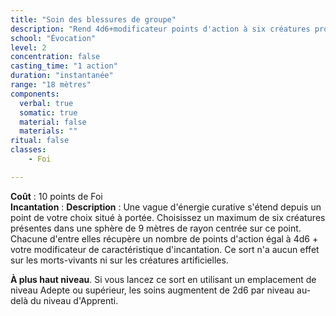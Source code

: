 ```yaml
---
title: "Soin des blessures de groupe"
description: "Rend 4d6+modificateur points d'action à six créatures proches."
school: "Évocation"
level: 2
concentration: false
casting_time: "1 action"
duration: "instantanée"
range: "18 mètres"
components:
  verbal: true
  somatic: true
  material: false
  materials: ""
ritual: false
classes:
    - Foi

---
```

**Coût** : 10 points de Foi  
**Incantation** : 
**Description** : Une vague d'énergie curative s'étend depuis un point de votre choix situé à portée. Choisissez un maximum de six créatures présentes dans une sphère de 9 mètres de rayon centrée sur ce point. Chacune d'entre elles récupère un nombre de points d'action égal à 4d6 + votre modificateur de caractéristique d'incantation. Ce sort n'a aucun effet sur les morts-vivants ni sur les créatures artificielles.

**À plus haut niveau**. Si vous lancez ce sort en utilisant un emplacement de niveau Adepte ou supérieur, les soins augmentent de 2d6 par niveau au-delà du niveau d'Apprenti.  
